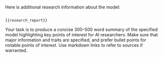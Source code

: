 Here is additional research information about the model:

```

{{research_report}}

```

Your task is to produce a concise 300-500 word summary of the specified model highlighting 
key points of interest for AI researchers. Make sure that major information and traits are
specified, and prefer bullet points for notable points of interest. Use markdown links to 
refer to sources if warranted.
